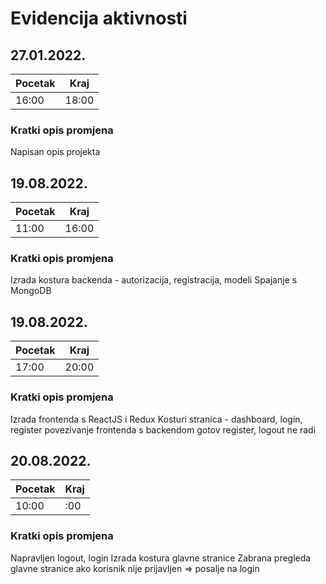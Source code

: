 # Evidencija aktivnosti

## 27.01.2022.
Pocetak | Kraj
------- | ----
16:00   | 18:00
### Kratki opis promjena
Napisan opis projekta

## 19.08.2022.
Pocetak | Kraj
------- | ----
11:00   | 16:00
### Kratki opis promjena
Izrada kostura backenda - autorizacija, registracija, modeli
Spajanje s MongoDB

## 19.08.2022.
Pocetak | Kraj
------- | ----
17:00   | 20:00
### Kratki opis promjena
Izrada frontenda s ReactJS i Redux
Kosturi stranica - dashboard, login, register
povezivanje frontenda s backendom
gotov register, logout ne radi

## 20.08.2022.
Pocetak | Kraj
------- | ----
10:00   | :00
### Kratki opis promjena
Napravljen logout, login
Izrada kostura glavne stranice
Zabrana pregleda glavne stranice ako korisnik nije prijavljen => posalje na login